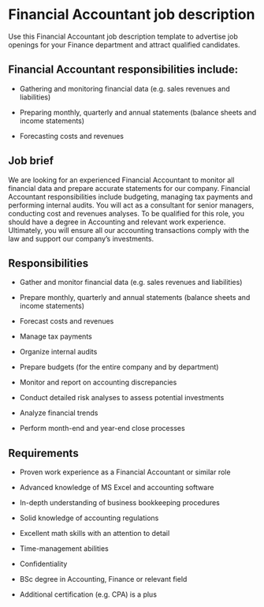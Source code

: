 # Financial Accountant job description
Use this Financial Accountant job description template to advertise job openings for your Finance department and attract qualified candidates.


## Financial Accountant responsibilities include:
* Gathering and monitoring financial data (e.g. sales revenues and liabilities)

* Preparing monthly, quarterly and annual statements (balance sheets and income statements)

* Forecasting costs and revenues


## Job brief

We are looking for an experienced Financial Accountant to monitor all financial data and prepare accurate statements for our company.
Financial Accountant responsibilities include budgeting, managing tax payments and performing internal audits. You will act as a consultant for senior managers, conducting cost and revenues analyses. To be qualified for this role, you should have a degree in Accounting and relevant work experience.
Ultimately, you will ensure all our accounting transactions comply with the law and support our company’s investments.


## Responsibilities

* Gather and monitor financial data (e.g. sales revenues and liabilities)

* Prepare monthly, quarterly and annual statements (balance sheets and income statements)

* Forecast costs and revenues

* Manage tax payments

* Organize internal audits

* Prepare budgets (for the entire company and by department)

* Monitor and report on accounting discrepancies

* Conduct detailed risk analyses to assess potential investments

* Analyze financial trends

* Perform month-end and year-end close processes


## Requirements

* Proven work experience as a Financial Accountant or similar role

* Advanced knowledge of MS Excel and accounting software

* In-depth understanding of business bookkeeping procedures

* Solid knowledge of accounting regulations

* Excellent math skills with an attention to detail

* Time-management abilities

* Confidentiality

* BSc degree in Accounting, Finance or relevant field

* Additional certification (e.g. CPA) is a plus
